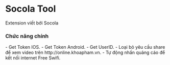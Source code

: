 # Socola Tool
Extension viết bởi Socola
<h3>Chức năng chính</h3>
- Get Token IOS.
- Get Token Android.
- Get UserID.
- Loại bỏ yêu cầu share để xem video trên http://online.khoapham.vn.
- Tự động nhấn quảng cáo để kết nối internet Free Swifi.